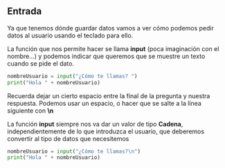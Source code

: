 ## Entrada

Ya que tenemos dónde guardar datos vamos a ver cómo podemos pedir datos al usuario usando el teclado para ello.

La función que nos permite hacer se llama **input** (poca imaginación con el nombre...) y podemos indicar que queremos que se muestre un texto cuando se pide el dato.

```python
nombreUsuario = input("¿Cómo te llamas? ")
print("Hola " + nombreUsuario)
```

Recuerda dejar un cierto espacio entre la final de la pregunta y nuestra respuesta. Podemos usar un espacio, o hacer que se salte a la línea siguiente con **\n**


La función **input** siempre nos va dar un valor de tipo **Cadena**, independientemente de lo que introduzca el usuario, que deberemos convertir al tipo de datos que necesitemos


```python
nombreUsuario = input("¿Cómo te llamas?\n")
print("Hola " + nombreUsuario)
```
